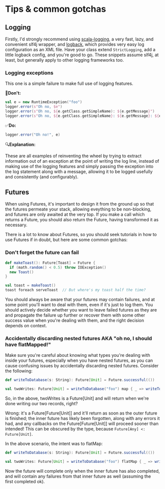 # Tips & common gotchas

## Logging

Firstly, I'd strongly recommend using [scala-logging](https://github.com/lightbend/scala-logging),
a very fast, lazy, and convenient slf4j wrapper, and [logback](https://logback.qos.ch/), which
provides very easy log configuration as an XML file. Have your class extend `StrictLogging`, add a
little logback config, and you're good to go. These snippets assume slf4j, at least, but generally
apply to other logging frameworks too.

### Logging exceptions
This one is a simple failure to make full use of logging features.

🚫**Don't:**

```scala
val e = new RuntimeException("foo")
logger.error(s"Oh no, $e")
logger.error(s"Oh no, ${e.getClass.getSimpleName): ${e.getMessage}")
logger.error(s"Oh no, ${e.getClass.getSimpleName}: ${e.getMessage}: ${e.getStackTrace)")
```

✅**Do:**

```scala
logger.error("Oh no!", e)
```

🔍**Explanation:**

These are all examples of reinventing the wheel by trying to extract information out of an
exception at the point of writing the log line, instead of making use of the logging features and
simply passing the exception into the log statement along with a message, allowing it to be logged
usefully and consistently (and configurably).

## Futures

When using Futures, it's important to design it from the ground up so that the futures permeate
your stack, allowing eveything to be non-blocking, and futures are only awaited at the very top.
If you make a call which returns a Future, you should also return the Future, having transformed
it as necessary.

There is a lot to know about Futures, so you should seek tutorials in how to use Futures if in
doubt, but here are some common gotchas:

### Don't forget the future can fail

```scala
def makeToast(): Future[Toast] = Future {
  if (math.random() < 0.5) throw IOException()
  new Toast()
}

val toast = makeToast()
toast foreach serveToast  // But where's my toast half the time?
```
You should always be aware that your futures may contain failures, and at some point you'll want to
deal with them, even if it's just to log them. You should actively decide whether you want to leave
failed futures as they are and propagate the failure up further or recover them with some other
success value when you're dealing with them, and the right decision depends on context.

### Accidentally discarding nested futures AKA "oh no, I should have flatMapped!"

Make sure you're careful about knowing what types you're dealing with inside your futures,
especially when you have nested futures, as you can cause confusing issues by accidentally
discarding nested futures. Consider the following:

```scala
def writeToDatabase(s: String): Future[Unit] = Future.successful(())

val twoWrites: Future[Unit] = writeToDatabase("foo") map { _ => writeToDatabase("bar") }
```

So, in the above, twoWrites is a Future[Unit] and will return when we're done writing our two
records, right?

Wrong: it's a Future[Future[Unit]] and it'll return as soon as the outer future is finished; the
inner future has likely been forgotten, along with any errors it had, and any callbacks on the
Future[Future[Unit]] will proceed sooner than intended! This can be obscured by the type, because
`Future[Any] <: Future[Unit]`.

In the above scenario, the intent was to flatMap:

```scala
def writeToDatabase(s: String): Future[Unit] = Future.successful(())

val twoWrites: Future[Unit] = writeToDatabase("foo") flatMap { _ => writeToDatabase("bar") }
```
Now the future will complete only when the inner future has also completed, and will contain any
failures from that inner future as well (assuming the first completed ok).
